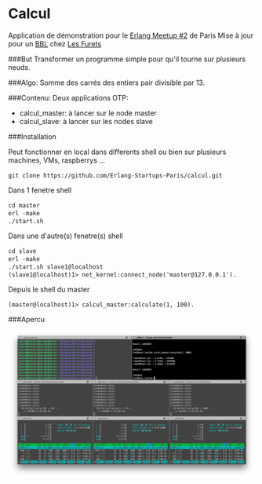 # Calcul

Application de démonstration pour le [Erlang Meetup #2](http://www.meetup.com/fr-FR/Erlang-Paris/events/219110867/) de Paris
Mise à jour pour un [BBL](http://www.brownbaglunch.fr/) chez [Les Furets](lesfurets.com )

###But
Transformer un programme simple pour qu'il tourne sur plusieurs neuds.

###Algo:
Somme des carrés des entiers pair divisible par 13.

###Contenu:
Deux applications OTP: 
 - calcul_master: à lancer sur le node master
 - calcul_slave: à lancer sur les nodes slave
 
###Installation

Peut fonctionner en local dans differents shell ou bien sur plusieurs machines, VMs, raspberrys ...

```
git clone https://github.com/Erlang-Startups-Paris/calcul.git
```

Dans 1 fenetre shell

```
cd master
erl -make
./start.sh
```

Dans une d'autre(s) fenetre(s) shell

```
cd slave
erl -make
./start.sh slave1@localhost
(slave1@localhost)1> net_kernel:connect_node('master@127.0.0.1').
```

Depuis le shell du master
```
(master@localhost)1> calcul_master:calculate(1, 100).
```

###Apercu


![screenshot](screenshot.png)
